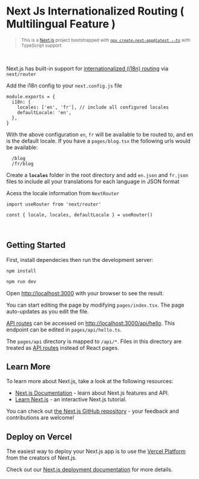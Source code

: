 # Next Js Internationalized Routing ( Multilingual Feature )

><small>This is a [Next.js](https://nextjs.org/) project bootstrapped with [`npx create-next-app@latest --ts`](https://nextjs.org/docs/basic-features/typescript)  with TypeScript support</small>

<br />

Next.js has built-in support for [internationalized (i18n) routing](https://nextjs.org/docs/advanced-features/i18n-routing) via `next/router`


Add the i18n config to your `next.config.js` file
```
module.exports = {
  i18n: {
    locales: ['en', 'fr'], // include all configured locales
    defaultLocale: 'en',
  },
}
```

With the above configuration `en`, `fr` will be available to be routed to, and en is the default locale. If you have a `pages/blog.tsx` the following urls would be available:
```
  /blog
  /fr/blog
```

Create a **`locales`** folder in the root directory and add `en.json` and `fr.json` files to include all your translations for each language in JSON format


Acess the locale information from `NextRouter`
```
import useRouter from 'next/router'

const { locale, locales, defaultLocale } = useRouter()
```
<br />


## Getting Started

First, install dependecies then run the development server:
```
npm install
```
```bash
npm run dev
```

Open [http://localhost:3000](http://localhost:3000) with your browser to see the result.

You can start editing the page by modifying `pages/index.tsx`. The page auto-updates as you edit the file.

[API routes](https://nextjs.org/docs/api-routes/introduction) can be accessed on [http://localhost:3000/api/hello](http://localhost:3000/api/hello). This endpoint can be edited in `pages/api/hello.ts`.

The `pages/api` directory is mapped to `/api/*`. Files in this directory are treated as [API routes](https://nextjs.org/docs/api-routes/introduction) instead of React pages.

## Learn More

To learn more about Next.js, take a look at the following resources:

- [Next.js Documentation](https://nextjs.org/docs) - learn about Next.js features and API.
- [Learn Next.js](https://nextjs.org/learn) - an interactive Next.js tutorial.

You can check out [the Next.js GitHub repository](https://github.com/vercel/next.js/) - your feedback and contributions are welcome!

## Deploy on Vercel

The easiest way to deploy your Next.js app is to use the [Vercel Platform](https://vercel.com/new?utm_medium=default-template&filter=next.js&utm_source=create-next-app&utm_campaign=create-next-app-readme) from the creators of Next.js.

Check out our [Next.js deployment documentation](https://nextjs.org/docs/deployment) for more details.
